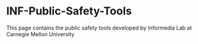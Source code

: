 # INF-Public-Safety-Tools
This page contains the public safety tools developed by Informedia Lab at Carnegie Mellon University
